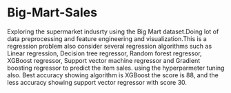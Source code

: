# Big-Mart-Sales
Exploring the supermarket indusrty using the Big Mart dataset.Doing lot of data preprocessing and feature engineering and visualization.This is a regression problem also consider several regression algorithms such as Linear regression, Decision tree regressor, Random forest regressor, XGBoost regressor, Support vector machine regressor and Gradient boosting regressor to predict the item sales. using the hyperparmeter tuning also. Best accuracy showing algorithm is XGBoost the score is 88, and the less accuracy showing support vector regressor with score 30.
